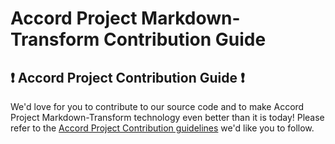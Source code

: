 # Accord Project Markdown-Transform Contribution Guide

## ❗ Accord Project Contribution Guide ❗
We'd love for you to contribute to our source code and to make Accord Project Markdown-Transform technology even better than it is today! Please refer to the [Accord Project Contribution guidelines][apcontribute] we'd like you to follow.

[apcontribute]: https://github.com/accordproject/techdocs/blob/main/CONTRIBUTING.md
